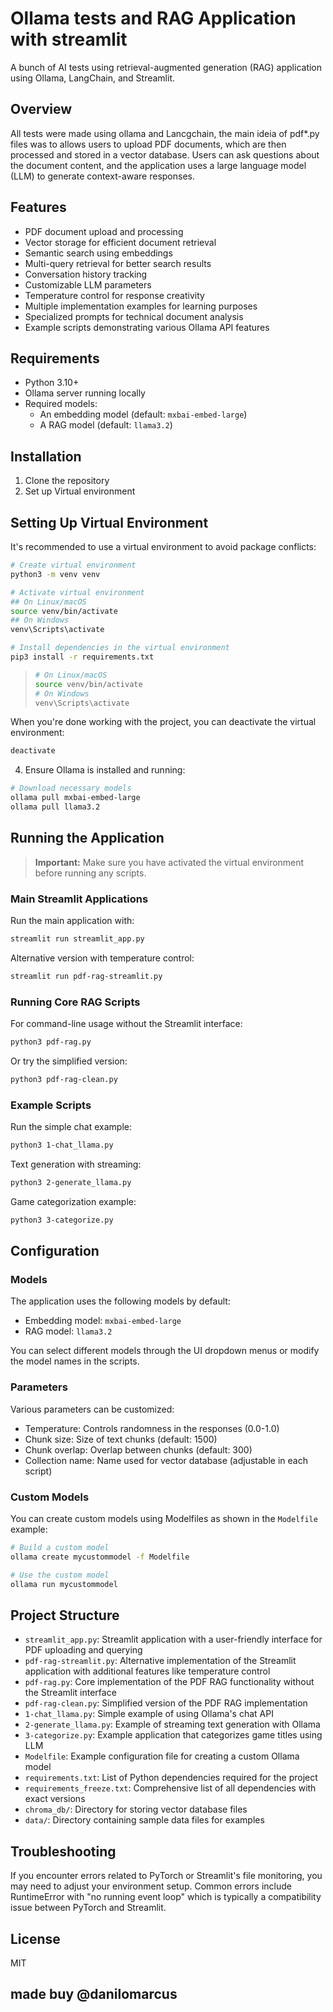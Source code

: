 # Ollama tests and RAG Application with streamlit

A bunch of AI tests using retrieval-augmented generation (RAG) application using Ollama, LangChain, and Streamlit.

## Overview

All tests were made using ollama and Lancgchain, the main ideia of pdf*.py files was to allows users to upload PDF documents, which are then processed and stored in a vector database. Users can ask questions about the document content, and the application uses a large language model (LLM) to generate context-aware responses.

## Features

- PDF document upload and processing
- Vector storage for efficient document retrieval
- Semantic search using embeddings
- Multi-query retrieval for better search results
- Conversation history tracking
- Customizable LLM parameters
- Temperature control for response creativity
- Multiple implementation examples for learning purposes
- Specialized prompts for technical document analysis
- Example scripts demonstrating various Ollama API features

## Requirements

- Python 3.10+
- Ollama server running locally
- Required models:
  - An embedding model (default: `mxbai-embed-large`)
  - A RAG model (default: `llama3.2`)

## Installation

1. Clone the repository
2. Set up Virtual environment


## Setting Up Virtual Environment

It's recommended to use a virtual environment to avoid package conflicts:

```bash
# Create virtual environment
python3 -m venv venv

# Activate virtual environment
## On Linux/macOS
source venv/bin/activate
## On Windows
venv\Scripts\activate

# Install dependencies in the virtual environment
pip3 install -r requirements.txt
```

> ```bash
> # On Linux/macOS
> source venv/bin/activate
> # On Windows
> venv\Scripts\activate
> ```

When you're done working with the project, you can deactivate the virtual environment:

```bash
deactivate
```

4. Ensure Ollama is installed and running:

```bash
# Download necessary models
ollama pull mxbai-embed-large
ollama pull llama3.2
```

## Running the Application

> **Important:** Make sure you have activated the virtual environment before running any scripts.

### Main Streamlit Applications

Run the main application with:

```bash
streamlit run streamlit_app.py
```

Alternative version with temperature control:

```bash
streamlit run pdf-rag-streamlit.py
```

### Running Core RAG Scripts

For command-line usage without the Streamlit interface:

```bash
python3 pdf-rag.py
```

Or try the simplified version:

```bash
python3 pdf-rag-clean.py
```

### Example Scripts

Run the simple chat example:

```bash
python3 1-chat_llama.py
```

Text generation with streaming:

```bash
python3 2-generate_llama.py
```

Game categorization example:

```bash
python3 3-categorize.py
```

## Configuration

### Models
The application uses the following models by default:
- Embedding model: `mxbai-embed-large`
- RAG model: `llama3.2`

You can select different models through the UI dropdown menus or modify the model names in the scripts.

### Parameters
Various parameters can be customized:
- Temperature: Controls randomness in the responses (0.0-1.0)
- Chunk size: Size of text chunks (default: 1500)
- Chunk overlap: Overlap between chunks (default: 300)
- Collection name: Name used for vector database (adjustable in each script)

### Custom Models
You can create custom models using Modelfiles as shown in the `Modelfile` example:

```bash
# Build a custom model
ollama create mycustommodel -f Modelfile

# Use the custom model
ollama run mycustommodel
```

## Project Structure

- `streamlit_app.py`: Streamlit application with a user-friendly interface for PDF uploading and querying
- `pdf-rag-streamlit.py`: Alternative implementation of the Streamlit application with additional features like temperature control
- `pdf-rag.py`: Core implementation of the PDF RAG functionality without the Streamlit interface
- `pdf-rag-clean.py`: Simplified version of the PDF RAG implementation
- `1-chat_llama.py`: Simple example of using Ollama's chat API
- `2-generate_llama.py`: Example of streaming text generation with Ollama
- `3-categorize.py`: Example application that categorizes game titles using LLM
- `Modelfile`: Example configuration file for creating a custom Ollama model
- `requirements.txt`: List of Python dependencies required for the project
- `requirements_freeze.txt`: Comprehensive list of all dependencies with exact versions
- `chroma_db/`: Directory for storing vector database files
- `data/`: Directory containing sample data files for examples

## Troubleshooting

If you encounter errors related to PyTorch or Streamlit's file monitoring, you may need to adjust your environment setup. Common errors include RuntimeError with "no running event loop" which is typically a compatibility issue between PyTorch and Streamlit.

## License

MIT

## made buy @danilomarcus
